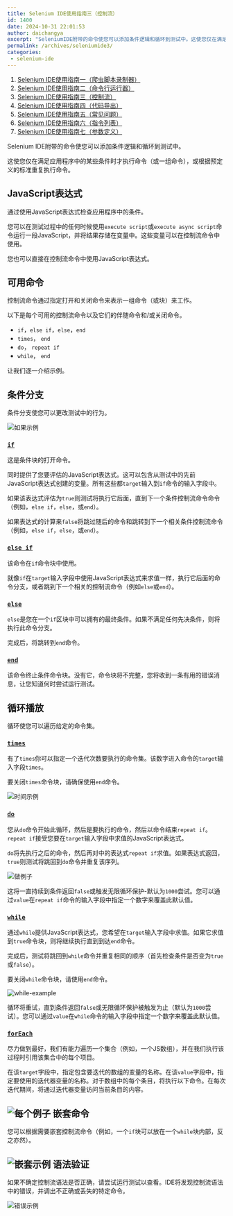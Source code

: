 ```yaml
---
title: Selenium IDE使用指南三（控制流）
id: 1400
date: 2024-10-31 22:01:53
author: daichangya
excerpt: "SeleniumIDE附带的命令使您可以添加条件逻辑和循环到测试中。这使您仅在满足应用程序中的某些条件时才执行命令（或一组命令），或根据预定义的标准重复执行命令。JavaScript表达式通过使用JavaScript表达式检查应用程序中的条件。您可以在测试过程中的任何时候使用executescrip"
permalink: /archives/seleniumide3/
categories:
 - selenium-ide
---
```


1. [Selenium IDE使用指南一（爬虫脚本录制器）](https://blog.jsdiff.com/archives/seleniumide1)
2. [Selenium IDE使用指南二（命令行运行器）](https://blog.jsdiff.com/archives/seleniumide2)
3. [Selenium IDE使用指南三（控制流）](https://blog.jsdiff.com/archives/seleniumide3)
4. [Selenium IDE使用指南四（代码导出）](https://blog.jsdiff.com/archives/selenium-ide-code-export)
5. [Selenium IDE使用指南五（常见问题）](https://blog.jsdiff.com/archives/seleniumide5)
6. [Selenium IDE使用指南六（指令列表）](https://blog.jsdiff.com/archives/selenium-ide-commands)
7. [Selenium IDE使用指南七（参数定义）](https://blog.jsdiff.com/archives/selenium-ide-arguments)

Selenium IDE附带的命令使您可以添加条件逻辑和循环到测试中。

这使您仅在满足应用程序中的某些条件时才执行命令（或一组命令），或根据预定义的标准重复执行命令。

[](#javascript-expressions)JavaScript表达式
----------------------------------------

通过使用JavaScript表达式检查应用程序中的条件。

您可以在测试过程中的任何时候使用`execute script`或`execute async script`命令运行一段JavaScript，并将结果存储在变量中。这些变量可以在控制流命令中使用。

您也可以直接在控制流命令中使用JavaScript表达式。

[](#available-commands)可用命令
---------------------------

控制流命令通过指定打开和关闭命令来表示一组命令（或块）来工作。

以下是每个可用的控制流命令以及它们的伴随命令和/或关闭命令。

*   `if`，`else if`，`else`，`end`
*   `times`， `end`
*   `do`， `repeat if`
*   `while`， `end`

让我们逐一介绍示例。

[](#conditional-branching)条件分支
------------------------------

条件分支使您可以更改测试中的行为。

![如果示例](https://images.jsdiff.com/if_1589633826630.png)

### [](#if-selenium-ide-docs-en-api-commands-if)[`if`](/archives/selenium-ide-commands#if)

这是条件块的打开命令。

同时提供了您要评估的JavaScript表达式。这可以包含从测试中的先前JavaScript表达式创建的变量。所有这些都`target`输入到`if`命令的输入字段中。

如果该表达式评估为`true`则测试将执行它后面，直到下一个条件控制流命令命令（例如，`else if`，`else`，或`end`）。

如果表达式的计算来`false`将跳过随后的命令和跳转到下一个相关条件控制流命令（例如，`else if`，`else`，或`end`）。

### [](#else-if-selenium-ide-docs-en-api-commands-else-if)[`else if`](/archives/selenium-ide-commands#else-if)

该命令在`if`命令块中使用。

就像`if`在`target`输入字段中使用JavaScript表达式来求值一样，执行它后面的命令分支，或者跳到下一个相关的控制流命令（例如`else`或`end`）。

### [](#else-selenium-ide-docs-en-api-commands-else)[`else`](/archives/selenium-ide-commands#else)

`else`是您在一个`if`区块中可以拥有的最终条件。如果不满足任何先决条件，则将执行此命令分支。

完成后，将跳转到`end`命令。

### [](#end-selenium-ide-docs-en-api-commands-end)[`end`](/archives/selenium-ide-commands#end)

该命令终止条件命令块。没有它，命令块将不完整，您将收到一条有用的错误消息，让您知道何时尝试运行测试。

[](#looping)循环播放
----------------

循环使您可以遍历给定的命令集。

### [](#times-selenium-ide-docs-en-api-commands-times)[`times`](/archives/selenium-ide-commands#times)

有了`times`你可以指定一个迭代次数要执行的命令集。该数字进入命令的`target`输入字段`times`。

要关闭`times`命令块，请确保使用`end`命令。

![时间示例](https://www.selenium.dev/selenium-ide/img/docs/control-flow/times.png)

### [](#do-selenium-ide-docs-en-api-commands-do)[`do`](/archives/selenium-ide-commands#do)

您从`do`命令开始此循环，然后是要执行的命令，然后以命令结束`repeat if`。`repeat if`接受您要在`target`输入字段中求值的JavaScript表达式。

`do`将先执行之后的命令，然后再对中的表达式`repeat if`求值。如果表达式返回，`true`则测试将跳回到`do`命令并重复该序列。

![做例子](https://images.jsdiff.com/do_1589633860170.png)

这将一直持续到条件返回`false`或触发无限循环保护-默认为`1000`尝试。您可以通过`value`在`repeat if`命令的输入字段中指定一个数字来覆盖此默认值。

### [](#while-selenium-ide-docs-en-api-commands-while)[`while`](/archives/selenium-ide-commands#while)

通过`while`提供JavaScript表达式，您希望在`target`输入字段中求值。如果它求值到`true`命令块，则将继续执行直到到达`end`命令。

完成后，测试将跳回到`while`命令并重复相同的顺序（首先检查条件是否变为`true`或`false`）。

要关闭`while`命令块，请使用`end`命令。

![while-example](https://images.jsdiff.com/while_1589633937937.png)

循环将重试，直到条件返回`false`或无限循环保护被触发为止（默认为`1000`尝试）。您可以通过`value`在`while`命令的输入字段中指定一个数字来覆盖此默认值。

### [](#foreach-selenium-ide-docs-en-api-commands-for-each)[`forEach`](/archives/selenium-ide-commands#for-each)

尽力做到最好，我们有能力遍历一个集合（例如，一个JS数组），并在我们执行该过程时引用该集合中的每个项目。

在该`target`字段中，指定包含要迭代的数组的变量的名称。在该`value`字段中，指定要使用的迭代器变量的名称。对于数组中的每个条目，将执行以下命令。在每次迭代期间，将通过迭代器变量访问当前条目的内容。

![每个例子](https://images.jsdiff.com/for-each_1589633972398.png)
[](#nesting-commands)嵌套命令
-------------------------

您可以根据需要嵌套控制流命令（例如，一个`if`块可以放在一个`while`块内部，反之亦然）。

![嵌套示例](https://images.jsdiff.com/nested_1589634003147.png)
[](#syntax-validation)语法验证
--------------------------

如果不确定控制流语法是否正确，请尝试运行测试以查看。IDE将发现控制流语法中的错误，并调出不正确或丢失的特定命令。

![错误示例](https://images.jsdiff.com/error_1589634033058.png)